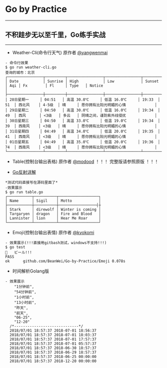# Go by Practice
-------------------------------
## 不积跬步无以至千里，Go练手实战
-------------------------------

* Weather-Cli(命令行天气)
    原作者 [@yangwenmai](https://github.com/yangwenmai/wg)    
```
- 命令行效果
$ go run weather-cli.go
查询的城市：北京
┌────────────────┬─────────┬────────────────┬────────────────┬────────┬─────┬───────────┬────────┬────────┬──────────────────────────────────────┐
│ Date           │ Sunrise │ High           │ Low            │ Sunset │ Aqi │ Fx        │ Fl     │ Type   │ Notice                               │
├────────────────┼─────────┼────────────────┼────────────────┼────────┼─────┼───────────┼────────┼────────┼──────────────────────────────────────┤
│ 28日星期一     │ 04:51   │ 高温 30.0℃     │ 低温 16.0℃     │ 19:33  │ 51  │ 西北风    │ 4-5级  │ 晴     │ 愿你拥有比阳光明媚的心情             │
│ 29日星期二     │ 04:50   │ 高温 30.0℃     │ 低温 16.0℃     │ 19:34  │ 49  │ 西风      │ <3级   │ 多云   │ 阴晴之间，谨防紫外线侵扰             │
│ 30日星期三     │ 04:50   │ 高温 33.0℃     │ 低温 19.0℃     │ 19:34  │ 39  │ 西南风    │ <3级   │ 晴     │ 愿你拥有比阳光明媚的心情             │
│ 31日星期四     │ 04:49   │ 高温 34.0℃     │ 低温 20.0℃     │ 19:35  │ 41  │ 西南风    │ <3级   │ 晴     │ 愿你拥有比阳光明媚的心情             │
│ 01日星期五     │ 04:49   │ 高温 35.0℃     │ 低温 20.0℃     │ 19:36  │ 74  │ 西南风    │ <3级   │ 晴     │ 愿你拥有比阳光明媚的心情             │
└────────────────┴─────────┴────────────────┴────────────────┴────────┴─────┴───────────┴────────┴────────┴──────────────────────────────────────
```

* Table(控制台输出表格)
    原作者 [@modood](https://github.com/modood/table)
    ！！！ 完整版请参照原版 ！！！
- [Go反射详解](http://www.cnblogs.com/golove/p/5909541.html)
```
*测试代码直接写在源码里面了*
-效果展示
$ go run table.go
┌───────────┬──────────┬──────────────────┐
│ Name      │ Sigil    │ Motto            │
├───────────┼──────────┼─────────────────┤┼
│ Stark     │ direwolf │ Winter is coming │
│ Targaryen │ dragon   │ Fire and Blood   │
│ Lannister │ lion     │ Hear Me Roar     │
└───────────┴──────────┴──────────────────┘
```

* Emoji(控制台输出表情)
    原作者 [@kyokomi](https://github.com/kyokomi/emoji)
```
- 效果展示(!!!直接用gitbash测试，windows不支持!!!)
$ go test
🍺   ビール!!!
PASS
ok      github.com/BeanWei/Go-by-Practice/Emoji 0.078s
```

* 时间解析Golang版
```
- 效果展示
    "1分钟前",
    "54分钟前",
    "1小时前",
    "13小时前",
    "昨天",
    "前天",
    "06-25",
    "12-20"
  /*-----------------------------*/
  2018/07/01 18:57:37 2018-07-01 18:56:37
  2018/07/01 18:57:37 2018-07-01 18:03:37
  2018/07/01 18:57:37 2018-07-01 17:57:37
  2018/07/01 18:57:37 2018-07-01 05:57:37
  2018/07/01 18:57:37 2018-06-30 18:57:37
  2018/07/01 18:57:37 2018-06-29 18:57:37
  2018/07/01 18:57:37 2018-06-25 00:00:00
  2018/07/01 18:57:37 2018-12-20 00:00:00
```
